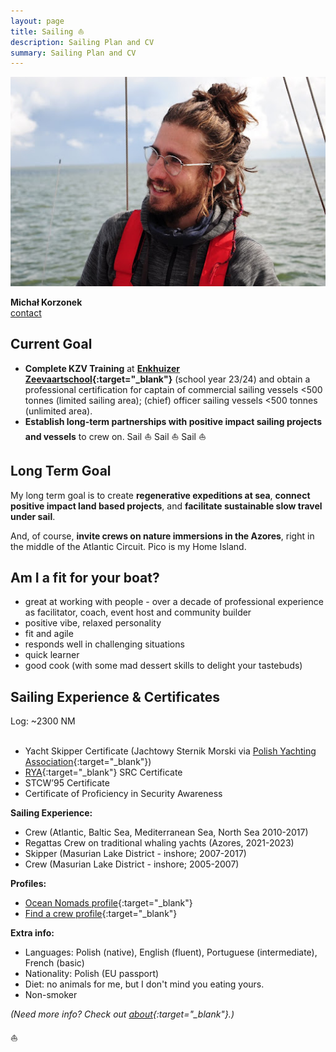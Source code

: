 ```yaml
---
layout: page
title: Sailing ⛵️
description: Sailing Plan and CV
summary: Sailing Plan and CV
---
```


![Sailing Headshot](/assets/sailing-michal.jpg)

**Michał Korzonek**<br>
[contact](https://michalkorzonek.com/play-together)

## Current Goal

- **Complete KZV Training** at **[Enkhuizer Zeevaartschool](https://ezsenglish.weebly.com/){:target="_blank"}** (school year 23/24) and obtain a professional certification for captain of commercial sailing vessels <500 tonnes (limited sailing area); (chief) officer sailing vessels <500 tonnes (unlimited area).
- **Establish long-term partnerships with positive impact sailing projects and vessels** to crew on. Sail ⛵️ Sail ⛵️ Sail ⛵️
## Long Term Goal

My long term goal is to create **regenerative expeditions at sea**, **connect positive impact land based projects**, and **facilitate sustainable slow travel under sail**.

And, of course, **invite crews on nature immersions in the Azores**, right in the middle of the Atlantic Circuit. Pico is my Home Island.
## Am I a fit for your boat?

- great at working with people - over a decade of professional experience as facilitator, coach, event host and community builder
- positive vibe, relaxed personality
- fit and agile
- responds well in challenging situations
- quick learner
- good cook (with some mad dessert skills to delight your tastebuds)
## Sailing Experience & Certificates
Log: ~2300 NM <br><br>
- Yacht Skipper Certificate (Jachtowy Sternik Morski via [Polish Yachting Association](http://pya.org.pl/polski-zwiazek-zeglarski){:target="_blank"})
- [RYA](http://www.rya.org.uk/Pages/Home.aspx){:target="_blank"} SRC Certificate 
- STCW’95 Certificate
- Certificate of Proficiency in Security Awareness

**Sailing Experience:**
- Crew (Atlantic, Baltic Sea, Mediterranean Sea, North Sea 2010-2017) 
- Regattas Crew on traditional whaling yachts (Azores, 2021-2023)
- Skipper (Masurian Lake District - inshore; 2007-2017)  
- Crew (Masurian Lake District - inshore; 2005-2007)

**Profiles:**
- [Ocean Nomads profile](https://oceannomads.mn.co/members/5854004){:target="_blank"}
- [Find a crew profile](https://www.findacrew.net/en/crew/284446){:target="_blank"}

**Extra info:**

- Languages: Polish (native), English (fluent), Portuguese (intermediate), French (basic)
- Nationality: Polish (EU passport) 
- Diet: no animals for me, but I don't mind you eating yours.
- Non-smoker

*(Need more info? Check out [about](/about){:target="_blank"}.)*

⛵️
